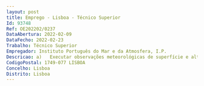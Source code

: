 ```yaml
--- 
layout: post
title: Emprego - Lisboa - Técnico Superior
Id: 93748
Ref: OE202202/0237
DataAbertura: 2022-02-09
DataFecho: 2022-02-23
Trabalho: Técnico Superior
Empregador: Instituto Português do Mar e da Atmosfera, I.P.
Descricao: a)	Executar observações meteorológicas de superfície e altitude, recorrendo a metodologia clássica e automática,b)	Assegurar e realizar a vigilância e previsão meteorológica para fins gerais, com a elaboração e emissão da informação necessária, com o objetivo de assegurar a segurança, eficácia e a regularidade de toda atividade meteorológica na RAM c)	Desenvolver estudos e produtos no âmbito da meteorologia e climatologia para a melhoria da qualidade dos serviços prestados e resposta a novos requisitos meteorológicos incluindo aeronáutica d)	Participar em projetos técnico científicos na área da meteorologia e)	Elaborar documentação técnica f)	Colaborar na formação especializada nos domínios da meteorologia e climatologia aeronáuticas.
CodigoPostal: 1749-077 LISBOA
Concelho: Lisboa
Distrito: Lisboa
--- 
```

